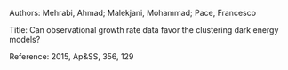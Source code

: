 Authors:   Mehrabi, Ahmad; Malekjani, Mohammad; Pace, Francesco

Title:     Can observational growth rate data favor the clustering dark energy models?

Reference: 2015, Ap&SS, 356, 129

